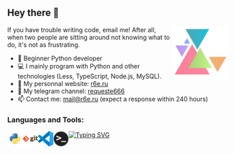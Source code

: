 <!--- Hello Developers 
<p align="center" dir="auto">
 <a target="_blank" rel="noopener noreferrer" href="assets/github-snake.svg"><img width="600" src="assets/github-snake.svg" alt="snake" style="max-width: 100%;"></a>
</p>
--->
## Hey there 👋

<img width="25%" align="right" alt="Gauthier" src="assets\21312312312321.png" />

If you have trouble writing code, email me! After all, when two people are sitting around not knowing what to do, it's not as frustrating.

- 📖 Beginner Python developer
- 💻 I mainly program with Python and other technologies (Less, TypeScript, Node.js, MySQL).
- 🔗 My personnal website: [r6e.ru](https://r6e.ru/)
- 🔗 My telegram channel: [requeste666](https://t.me/requeste666)
- 📫 Contact me: [mail@r6e.ru](mailto:mail@r6e.ru) (expect a response within 240 hours)
### Languages and Tools: 


<img align="left" alt="Python" width="35px" src="https://raw.githubusercontent.com/github/explore/80688e429a7d4ef2fca1e82350fe8e3517d3494d/topics/python/python.png" />
<img align="left" alt="Git" width="35px" src="https://raw.githubusercontent.com/github/explore/80688e429a7d4ef2fca1e82350fe8e3517d3494d/topics/git/git.png" />
<img align="left" alt="Visual Studio Code" width="35px" src="https://raw.githubusercontent.com/github/explore/80688e429a7d4ef2fca1e82350fe8e3517d3494d/topics/visual-studio-code/visual-studio-code.png" />
<img align="left" alt="Terminal" width="35px" src="https://raw.githubusercontent.com/github/explore/80688e429a7d4ef2fca1e82350fe8e3517d3494d/topics/terminal/terminal.png" />

<a href="https://git.io/typing-svg"><img src="https://readme-typing-svg.demolab.com?font=Fira+Code&pause=1000&random=false&width=435&lines=Python+developer+of+discord+bots;Essence+-+discord.gg%2FTEduvvsxAN" alt="Typing SVG" /></a>

<!--- HASH: 2984001637871 --->
<!--- HASH: 9859114619736 --->
<!--- HASH: 4888932851724 --->
<!--- HASH: 5783379983160 --->
<!--- HASH: 5099774236026 --->
<!--- HASH: 2741032841412 --->
<!--- HASH: 2279066815565 --->
<!--- HASH: 205994472320 --->
<!--- HASH: 4954582615017 --->
<!--- HASH: 8929877005710 --->
<!--- HASH: 3414246393549 --->
<!--- HASH: 3536146071236 --->
<!--- HASH: 2145097493652 --->
<!--- HASH: 9670283025810 --->
<!--- HASH: 9405778556627 --->
<!--- HASH: 9569747707546 --->
<!--- HASH: 5845424145482 --->
<!--- HASH: 3350479501326 --->
<!--- HASH: 5092690697131 --->
<!--- HASH: 8509548128165 --->
<!--- HASH: 8318875728344 --->
<!--- HASH: 6445471433920 --->
<!--- HASH: 3030690255793 --->
<!--- HASH: 8410824645283 --->
<!--- HASH: 8026398810391 --->
<!--- HASH: 4244858444905 --->
<!--- HASH: 2155826902654 --->
<!--- HASH: 5765453548407 --->
<!--- HASH: 6816727689414 --->
<!--- HASH: 2023546610297 --->
<!--- HASH: 4385613378060 --->
<!--- HASH: 9869183514204 --->
<!--- HASH: 6077789357426 --->
<!--- HASH: 2823507341738 --->
<!--- HASH: 485592496507 --->
<!--- HASH: 3253847866093 --->
<!--- HASH: 1819951417598 --->
<!--- HASH: 8237883459118 --->
<!--- HASH: 8045676933191 --->
<!--- HASH: 3818978069694 --->